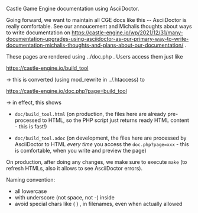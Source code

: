 Castle Game Engine documentation using AsciiDoctor.

Going forward, we want to maintain all CGE docs like this -- AsciiDoctor is really comfortable.
See our annoucement and Michalis thoughts about ways to write documentation on
https://castle-engine.io/wp/2021/12/31/many-documentation-upgrades-using-asciidoctor-as-our-primary-way-to-write-documentation-michalis-thoughts-and-plans-about-our-documentation/ .

These pages are rendered using ../doc.php . Users access them just like

  https://castle-engine.io/build_tool

-> this is converted (using mod_rewrite in ../.htaccess) to

  https://castle-engine.io/doc.php?page=build_tool

-> in effect, this shows

- `doc/build_tool.html` (on production, the files here are already pre-processed to HTML, so the PHP script just returns ready HTML content - this is fast!)

- `doc/build_tool.adoc` (on development, the files here are processed by AsciiDoctor to HTML *every time* you access the `doc.php?page=xxx` - this is comfortable, when you write and preview the page)

On production, after doing any changes, we make sure to execute `make`
(to refresh HTMLs, also it allows to see AsciiDoctor errors).

Naming convention:
- all lowercase
- with underscore (not space, not -) inside
- avoid special chars like ( ) , in filenames, even when actually allowed
